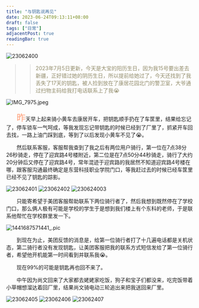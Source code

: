 ```yaml
---
title: "与钥匙说再见"
date: 2023-06-24T09:13:11+08:00
draft: false
tags: ["日常"]
adjacentPost: true
readingBar: true
---
```


![23062400](https://cdn.jsdelivr.net/gh/tosspi/mumu@main/uPic/23062400.jpg)

> > <font color=#938d6c>2023年7月5日更新，今天是大宝的阳历生日，因为我15号要出差去新疆，正好错过她的阴历生日，所以提前给她过了，今天还找到了我丢失了17天的钥匙，被人捡到放在了康居花园北门的警卫室，大爷通过扫物主码给我打电话联系上了我😭 </font><br>

![IMG_7975.jpeg](https://s2.loli.net/2023/07/05/ZFkSKNdGVqszEi4.jpg)

&emsp;&emsp;<font size=5 color=#ffa07a>昨</font>天早上起来骑小黄车去康居开车，把钥匙顺手扔在了车筐里，结果给忘记了，停车锁车一气呵成，等我发现忘记带钥匙的时候已经到了厂里了，抓紧开车回去找，一路上油门踩到底，等到了以后发现小黄车不见了😭。

&emsp;&emsp;然后联系客服，客服帮我查到了我之后有两位用户骑行，第一位在7点38分26秒骑走，停在了迎宾路4号楼附近，第二位是在7点50分44秒骑走，骑行了大约20分钟后又停在了迎宾路4号，常年混迹于迎宾路的我居然不知道迎宾路4号楼在哪，跟客服沟通最终确定是东营科技职业学院门口，等我赶过去的时候已经车筐里已经不见了钥匙的踪影。

![23062401](https://cdn.jsdelivr.net/gh/tosspi/mumu@main/uPic/23062401.jpg)
![23062402](https://cdn.jsdelivr.net/gh/tosspi/mumu@main/uPic/23062402.jpg)
![230624003](https://cdn.jsdelivr.net/gh/tosspi/mumu@main/uPic/230624003.jpeg)

&emsp;&emsp;只能寄希望于美团客服帮助联系下两位骑行者了，然后我想到既然停在了学校门口，那么俩人极有可能是学校的学生于是想到我们楼上有个东科的老师，于是联系他帮忙在学校群里发一下。

![1441687571441_.pic](https://cdn.jsdelivr.net/gh/tosspi/mumu@main/uPic/1441687571441_.pic.jpg)

&emsp;&emsp;到现在为止，美团反馈的消息是，给第一位骑行者打了十几遍电话都是关机状态，第二骑行者没有发现钥匙，让美团客服把我的联系方式短信发给了第一位骑行者，希望他开机能第一时间看到并联系我😭。

&emsp;&emsp;现在99%的可能是钥匙再也回不来了。

&emsp;&emsp;中午因为尚文回来了大家都去姥姥家吃饭，狗子和宝子们都没来，吃完饭带着小草帽想溜达着回厂里，结果尚文骑电动三轮追出来把我送回来厂里。

![23062405](https://cdn.jsdelivr.net/gh/tosspi/mumu@main/uPic/23062405.jpg)
![23062406](https://cdn.jsdelivr.net/gh/tosspi/mumu@main/uPic/23062406.jpg)
![23062407](https://cdn.jsdelivr.net/gh/tosspi/mumu@main/uPic/23062407.jpg)